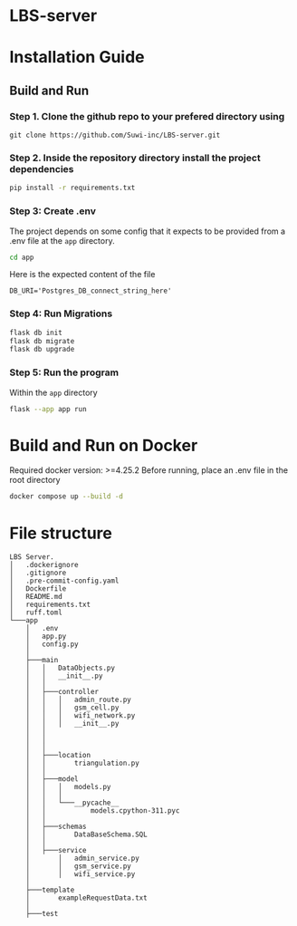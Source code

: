 # LBS-server

# Installation Guide
## Build and Run
### Step 1. Clone the github repo to your prefered directory using
```
git clone https://github.com/Suwi-inc/LBS-server.git
``` 
### Step 2. Inside the repository directory install the project dependencies
```sh
pip install -r requirements.txt
```
### Step 3: Create .env

The project depends on some config that it expects to be provided from a .env file at the `app` directory. 
```sh
cd app
``` 
Here is the expected content of the file
```env
DB_URI='Postgres_DB_connect_string_here'
```
### Step 4: Run Migrations

```sh
flask db init
flask db migrate
flask db upgrade
```
### Step 5: Run the program
Within the `app` directory
```sh
flask --app app run   
```
# Build and Run on Docker
Required docker version: >=4.25.2
Before running, place an .env file in the root directory
```sh
docker compose up --build -d
```
# File structure

```
LBS Server.
│   .dockerignore
│   .gitignore
│   .pre-commit-config.yaml
│   Dockerfile
│   README.md
│   requirements.txt
│   ruff.toml
└───app
    │   .env
    │   app.py
    │   config.py
    │   
    ├───main
    │   │   DataObjects.py
    │   │   __init__.py
    │   │   
    │   ├───controller
    │   │   │   admin_route.py
    │   │   │   gsm_cell.py
    │   │   │   wifi_network.py
    │   │   │   __init__.py
    │   │     
    │   │   
    │   │           
    │   ├───location
    │   │       triangulation.py
    │   │       
    │   ├───model
    │   │   │   models.py
    │   │   │   
    │   │   └───__pycache__
    │   │           models.cpython-311.pyc
    │   │           
    │   ├───schemas
    │   │       DataBaseSchema.SQL
    │   │       
    │   ├───service
    │       │   admin_service.py
    │       │   gsm_service.py
    │       │   wifi_service.py
    │                   
    ├───template
    │       exampleRequestData.txt
    │       
    ├───test
```